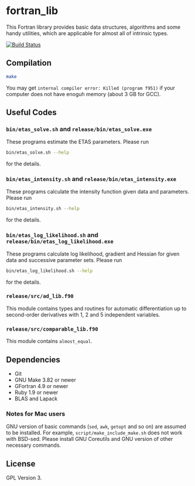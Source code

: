 # fortran_lib

This Fortran library provides basic data structures, algorithms and some handy utilities, which are applicable for almost all of intrinsic types.

[![Build Status](https://travis-ci.org/kshramt/fortran_lib.svg?branch=master)](https://travis-ci.org/kshramt/fortran_lib)

## Compilation

```bash
make
```

You may get `internal compiler error: Killed (program f951)` if your computer does not have enoguh memory (about 3 GB for GCC).

## Useful Codes

### `bin/etas_solve.sh` and `release/bin/etas_solve.exe`

These programs estimate the ETAS parameters.
Please run

```bash
bin/etas_solve.sh --help
```

for the details.

### `bin/etas_intensity.sh` and `release/bin/etas_intensity.exe`

These programs calculate the intensity function given data and parameters.
Please run

```bash
bin/etas_intensity.sh --help
```

for the details.

### `bin/etas_log_likelihood.sh` and `release/bin/etas_log_likelihood.exe`

These programs calculate log likelihood, gradient and Hessian for given data and successive parameter sets.
Please run

```bash
bin/etas_log_likelihood.sh --help
```

for the details.

### `release/src/ad_lib.f90`

This module contains types and routines for automatic differentiation up to second-order derivatives with 1, 2 and 5 independent variables.

### `release/src/comparable_lib.f90`

This module contains `almost_equal`.

## Dependencies

- Git
- GNU Make 3.82 or newer
- GFortran 4.9 or newer
- Ruby 1.9 or newer
- BLAS and Lapack

### Notes for Mac users

GNU version of basic commands (`sed`, `awk`, `getopt` and so on) are assumed to be installed.
For example, `script/make_include_make.sh` does not work with BSD-sed.
Please install GNU Coreutils and GNU version of other necessary commands.

## License

GPL Version 3.
